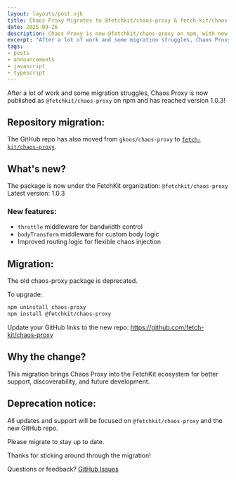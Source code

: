 ```yaml
---
layout: layouts/post.njk
title: Chaos Proxy Migrates to @fetchkit/chaos-proxy & fetch-kit/chaos-proxy (Now at 1.0.3)
date: 2025-09-26
description: Chaos Proxy is now @fetchkit/chaos-proxy on npm, with new features and improved support in the FetchKit ecosystem.
excerpt: "After a lot of work and some migration struggles, Chaos Proxy is now published as @fetchkit/chaos-proxy on npm and has reached version 1.0.3!"
tags:
- posts
- announcements
- javascript
- typescript
---
```

After a lot of work and some migration struggles, Chaos Proxy is now published as `@fetchkit/chaos-proxy` on npm and has reached version 1.0.3!

## Repository migration:

The GitHub repo has also moved from `gkoos/chaos-proxy` to [`fetch-kit/chaos-proxy`](https://github.com/fetch-kit/chaos-proxy).

## What's new?

The package is now under the FetchKit organization: `@fetchkit/chaos-proxy`  
Latest version: 1.0.3

### New features:

- `throttle` middleware for bandwidth control
- `bodyTransform` middleware for custom body logic
- Improved routing logic for flexible chaos injection

## Migration:

The old chaos-proxy package is deprecated.

To upgrade:

```bash
npm uninstall chaos-proxy
npm install @fetchkit/chaos-proxy
```

Update your GitHub links to the new repo: <https://github.com/fetch-kit/chaos-proxy>

## Why the change?

This migration brings Chaos Proxy into the FetchKit ecosystem for better support, discoverability, and future development.

## Deprecation notice:

All updates and support will be focused on `@fetchkit/chaos-proxy` and the new GitHub repo.

Please migrate to stay up to date.

Thanks for sticking around through the migration!

Questions or feedback? [GitHub Issues](https://github.com/fetch-kit/chaos-proxy/issues)
